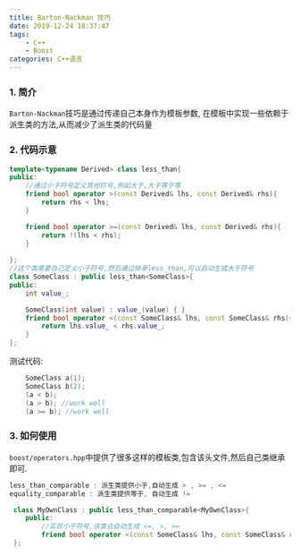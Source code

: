 ```yaml
---
title: Barton-Nackman 技巧
date: 2019-12-24 18:37:47
tags: 
    - C++
    - Boost
categories: C++语言
---
```


### 1. 简介  

`Barton-Nackman`技巧是通过传递自己本身作为模板参数, 在模板中实现一些依赖于派生类的方法,从而减少了派生类的代码量
<!-- more -->

### 2. 代码示意

``` cpp
template<typename Derived> class less_than{
public:
    //通过小于符号定义其他符号,例如大于,大于等于等
    friend bool operator >(const Derived& lhs, const Derived& rhs){
        return rhs < lhs;    
    }

    friend bool operator >=(const Derived& lhs, const Derived& rhs){
        return !(lhs < rhs);
    }
    
};
//这个类需要自己定义小于符号,然后通过继承less_than,可以自动生成大于符号
class SomeClass : public less_than<SomeClass>{
public:
    int value_;

    SomeClass(int value) : value_(value) { }
    friend bool operator <(const SomeClass& lhs, const SomeClass& rhs){
        return lhs.value_ < rhs.value_;
    }  
};
```
测试代码:

``` cpp
    SomeClass a(1);
    SomeClass b(2);
    (a < b);
    (a > b); //work well
    (a >= b); //work well
```

### 3. 如何使用

`boost/operators.hpp`中提供了很多这样的模板类,包含该头文件,然后自己类继承即可.

``` cpp
less_than_comparable : 派生类提供小于,自动生成 > , >= , <=
equality_comparable : 派生类提供等于, 自动生成 !=

 class MyOwnClass : public less_than_comparable<MyOwnClass>{
    public:
        //实现小于符号,该类会自动生成 <=, >, >=
        friend bool operator <(const SomeClass& lhs, const SomeClass& rhs);
 };


```